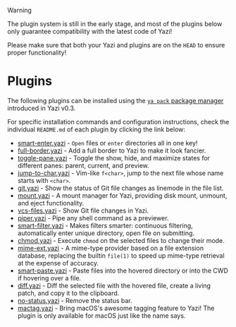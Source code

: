 > [!WARNING]
> The plugin system is still in the early stage, and most of the plugins below only guarantee compatibility with the latest code of Yazi!
>
> Please make sure that both your Yazi and plugins are on the `HEAD` to ensure proper functionality!

# Plugins

The following plugins can be installed using the [`ya pack` package manager](https://yazi-rs.github.io/docs/cli#package-manager) introduced in Yazi v0.3.

For specific installation commands and configuration instructions, check the individual `README.md` of each plugin by clicking the link below:

- [smart-enter.yazi](smart-enter.yazi) - `Open` files or `enter` directories all in one key!
- [full-border.yazi](full-border.yazi) - Add a full border to Yazi to make it look fancier.
- [toggle-pane.yazi](toggle-pane.yazi) - Toggle the show, hide, and maximize states for different panes: parent, current, and preview.
- [jump-to-char.yazi](jump-to-char.yazi) - Vim-like `f<char>`, jump to the next file whose name starts with `<char>`.
- [git.yazi](git.yazi) - Show the status of Git file changes as linemode in the file list.
- [mount.yazi](mount.yazi) - A mount manager for Yazi, providing disk mount, unmount, and eject functionality.
- [vcs-files.yazi](vcs-files.yazi) - Show Git file changes in Yazi.
- [piper.yazi](piper.yazi) - Pipe any shell command as a previewer.
- [smart-filter.yazi](smart-filter.yazi) - Makes filters smarter: continuous filtering, automatically enter unique directory, open file on submitting.
- [chmod.yazi](chmod.yazi) - Execute `chmod` on the selected files to change their mode.
- [mime-ext.yazi](mime-ext.yazi) - A mime-type provider based on a file extension database, replacing the builtin `file(1)` to speed up mime-type retrieval at the expense of accuracy.
- [smart-paste.yazi](smart-paste.yazi) - Paste files into the hovered directory or into the CWD if hovering over a file.
- [diff.yazi](diff.yazi) - Diff the selected file with the hovered file, create a living patch, and copy it to the clipboard.
- [no-status.yazi](no-status.yazi) - Remove the status bar.
- [mactag.yazi](mactag.yazi) - Bring macOS's awesome tagging feature to Yazi! The plugin is only available for macOS just like the name says.
